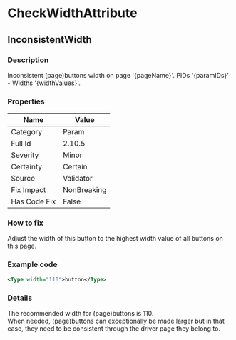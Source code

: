 ﻿---  
uid: Validator_2_10_5  
---

# CheckWidthAttribute

## InconsistentWidth

### Description

Inconsistent (page)buttons width on page '{pageName}'. PIDs '{paramIDs}' \- Widths '{widthValues}'.

### Properties

| Name         | Value       |
| ------------ | ----------- |
| Category     | Param       |
| Full Id      | 2.10.5      |
| Severity     | Minor       |
| Certainty    | Certain     |
| Source       | Validator   |
| Fix Impact   | NonBreaking |
| Has Code Fix | False       |

### How to fix

Adjust the width of this button to the highest width value of all buttons on this page.

### Example code

```xml
<Type width="110">button</Type>
```

### Details

The recommended width for (page)buttons is 110.  
When needed, (page)buttons can exceptionally be made larger but in that case, they need to be consistent through the driver page they belong to.

